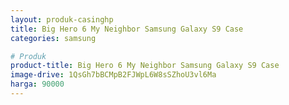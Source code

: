 ```yaml
---
layout: produk-casinghp
title: Big Hero 6 My Neighbor Samsung Galaxy S9 Case
categories: samsung

# Produk
product-title: Big Hero 6 My Neighbor Samsung Galaxy S9 Case
image-drive: 1QsGh7bBCMpB2FJWpL6W8sSZhoU3vl6Ma
harga: 90000
---
```

